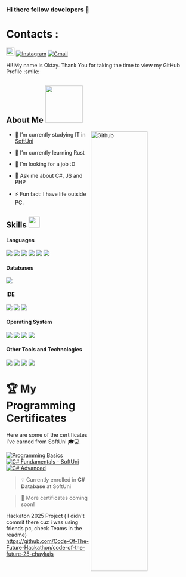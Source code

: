 ### Hi there fellow developers 👋


<h1>Contacts :</h1>


[<img src="https://img.shields.io/github/followers/Akame1981?label=follow&style=social" height="22" title="Follow me" />](https://github.com/Akame1981) 
[![Instagram](https://img.shields.io/badge/-Instagram-c13584?style=flat&labelColor=c13584&logo=instagram&logoColor=white)](https://www.instagram.com/oktayk._007/)
[![Gmail](https://img.shields.io/badge/-Gmail-c14438?style=flat&logo=Gmail&logoColor=white)](mailto:fartexofficial@gmail.com)



<div size='20px'> Hi! My name is Oktay. Thank You for taking the time to view my GitHub Profile :smile: 
</div>

<h2> About Me <img src = "https://media0.giphy.com/media/KDDpcKigbfFpnejZs6/giphy.gif?cid=ecf05e47oy6f4zjs8g1qoiystc56cu7r9tb8a1fe76e05oty&rid=giphy.gif" width = 100px></h2>

<img width="55%" align="right" alt="Github" src="https://raw.githubusercontent.com/onimur/.github/master/.resources/git-header.svg" />

- 🔭 I’m currently studying IT in <a href="https://softuni.bg/">SoftUni</a>
  
- 🌱 I’m currently learning Rust
  
- 👯 I’m looking for a job :D
  
- 💬 Ask me about C#, JS and PHP
  
- ⚡ Fun fact: I have life outside PC.




## Skills <img src="https://media.giphy.com/media/iY8CRBdQXODJSCERIr/giphy.gif" width="30px">&nbsp; 

<h4> Languages </h4>
<span> 
  <img src="https://img.shields.io/badge/HTML5-E34F26?style=for-the-badge&logo=html5&logoColor=white">
  <img src="https://img.shields.io/badge/CSS3-1572B6?style=for-the-badge&logo=css3&logoColor=white">
  <img src="https://img.shields.io/badge/JavaScript-F7DF1E?style=for-the-badge&logo=javascript&logoColor=black">
  <img src="https://img.shields.io/badge/C%2B%2B-00599C?style=for-the-badge&logo=c%2B%2B&logoColor=white">
  <img src="https://img.shields.io/badge/Python-darkblue?style=for-the-badge&logo=Python&logoColor=white">
  <img src="https://img.shields.io/badge/cSharp-darkblue?style=for-the-badge&logo=csharp&logoColor=white">
</span>

<h4> Databases </h4>
<span>
  <img src="https://img.shields.io/badge/MySQL-00000F?style=for-the-badge&logo=mysql&logoColor=white">
</span>

<h4> IDE </h4>
<span>
<img src="https://img.shields.io/badge/Atom-darkgreen?style=for-the-badge&logo=Atom&logoColor=white">
<img src="https://img.shields.io/badge/Visual%20Studio-purple?style=for-the-badge&logo=VisualStudio&logoColor=white">
<img src="https://img.shields.io/badge/Visual_Studio_Code-0078D4?style=for-the-badge&logo=visual%20studio%20code&logoColor=white">

<h4> Operating System </h4>
<span>
  <img src="https://img.shields.io/badge/Linux-FCC624?style=for-the-badge&logo=linux&logoColor=black">
  <img src="https://img.shields.io/badge/Ubuntu-E95420?style=for-the-badge&logo=ubuntu&logoColor=white">
  <img src="https://img.shields.io/badge/Windows-0078D6?style=for-the-badge&logo=windows&logoColor=white">
  <img src="https://img.shields.io/badge/Android-3DDC84?style=for-the-badge&logo=android&logoColor=white">
</span>

<h4> Other Tools and Technologies </h4>
<span>
  <img src="https://img.shields.io/badge/Git-F05032?style=for-the-badge&logo=git&logoColor=white">
  <img src="https://img.shields.io/badge/Unity-black?style=for-the-badge&logo=Unity&logoColor=white">
  <img src="https://img.shields.io/badge/Xampp-F37623?style=for-the-badge&logo=xampp&logoColor=white">
  <img src="https://img.shields.io/badge/Unreal%20Engine-black?style=for-the-badge&logo=UnrealEngine&logoColor=white">
</span>

# 🏆 My Programming Certificates

Here are some of the certificates I’ve earned from SoftUni 🎓💻

[![Programming Basics](https://img.shields.io/badge/C%23-Basics-blue?style=for-the-badge&logo=c-sharp&logoColor=white)](http://softuni.bg/certificates/details/230379/a12265a5)  
[![C# Fundamentals - SoftUni](https://img.shields.io/badge/C%23-Fundamentals-green?style=for-the-badge&logo=c-sharp&logoColor=white)](https://softuni.bg/certificates/details/239917/3889b80e)  
[![C# Advanced](https://img.shields.io/badge/C%23-Advanced-red?style=for-the-badge&logo=c-sharp&logoColor=white)](https://softuni.bg/certificates/details/245115/1985a578)

> 💡 Currently enrolled in **C# Database** at SoftUni  

> 🎯 More certificates coming soon!


Hackaton 2025 Project ( I didn't commit there cuz i was using friends pc, check Teams in the readme)
https://github.com/Code-Of-The-Future-Hackathon/code-of-the-future-25-chaykajs
